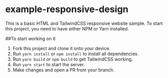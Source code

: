 # example-responsive-design
This is a basic HTML and TailwindCSS responsive website sample.
To start this project, you need to have either NPM or Yarn installed. 

##To start working on it
1) Fork this project and clone it onto your device.
2) Run ``yarn install`` or ``npm install`` to install all dependencies.
3) Run ``yarn build`` or ``npm build`` to get TailwindCSS working.
4) Run ``yarn start`` to start the server.
5) Make changes and open a PR from your branch.
